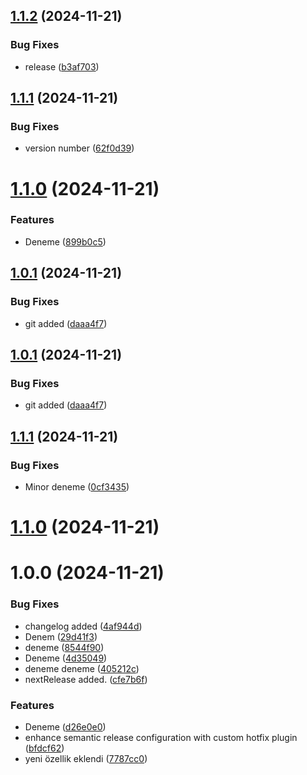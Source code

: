## [1.1.2](https://github.com/mrtaln/devops/compare/v1.1.1-19...v1.1.2-19) (2024-11-21)


### Bug Fixes

* release ([b3af703](https://github.com/mrtaln/devops/commit/b3af70306506c069708ac0f6b705951bf1a8c21e))

## [1.1.1](https://github.com/mrtaln/devops/compare/v1.1.0-19...v1.1.1-19) (2024-11-21)


### Bug Fixes

* version number ([62f0d39](https://github.com/mrtaln/devops/commit/62f0d39aa533aa6e1bcb6e2cc75d8957410e496c))

# [1.1.0](https://github.com/mrtaln/devops/compare/v1.0.1-19...v1.1.0-19) (2024-11-21)


### Features

* Deneme ([899b0c5](https://github.com/mrtaln/devops/commit/899b0c5d4b9b521e0e3ff955cd1639e46cf2eebd))

## [1.0.1](https://github.com/mrtaln/devops/compare/v1.0.0-19...v1.0.1-19) (2024-11-21)


### Bug Fixes

* git added ([daaa4f7](https://github.com/mrtaln/devops/commit/daaa4f776f4f725c14d51099e7e5149ccc5922a5))

## [1.0.1](https://github.com/mrtaln/devops/compare/v1.0.0-19...v1.0.1-19) (2024-11-21)


### Bug Fixes

* git added ([daaa4f7](https://github.com/mrtaln/devops/commit/daaa4f776f4f725c14d51099e7e5149ccc5922a5))

## [1.1.1](https://github.com/mrtaln/devops/compare/v1.1.0...v1.1.1) (2024-11-21)


### Bug Fixes

* Minor deneme ([0cf3435](https://github.com/mrtaln/devops/commit/0cf34355aa0041102386ab9a0d12c7d6b8c5c78a))

# [1.1.0](https://github.com/mrtaln/devops/compare/v1.0.0...v1.1.0) (2024-11-21)

# 1.0.0 (2024-11-21)


### Bug Fixes

* changelog added ([4af944d](https://github.com/mrtaln/devops/commit/4af944db01633df0d2fd22423170958f53591d3a))
* Denem ([29d41f3](https://github.com/mrtaln/devops/commit/29d41f3ead0f0500e0ea32b63aa02f28a9609578))
* deneme ([8544f90](https://github.com/mrtaln/devops/commit/8544f90259c4e1d679d339ac9c89c315bdb69435))
* Deneme ([4d35049](https://github.com/mrtaln/devops/commit/4d350494846acaa942ea4f5afb7a00b9c09e5d17))
* deneme deneme ([405212c](https://github.com/mrtaln/devops/commit/405212cee57631dec2c2cc14b7d12e96a979cd1c))
* nextRelease added. ([cfe7b6f](https://github.com/mrtaln/devops/commit/cfe7b6f9f24ef2cd30833ce849baadaef5de235e))


### Features

* Deneme ([d26e0e0](https://github.com/mrtaln/devops/commit/d26e0e0bb94e8c411f6f308f7ac4f8963f261fe9))
* enhance semantic release configuration with custom hotfix plugin ([bfdcf62](https://github.com/mrtaln/devops/commit/bfdcf62eb26268f67d35a0c881ca912bb91b6466))
* yeni özellik eklendi ([7787cc0](https://github.com/mrtaln/devops/commit/7787cc00bfca587c650e3b402af7cbfad89a872a))
